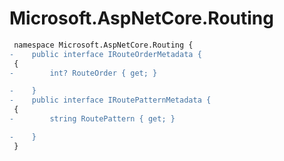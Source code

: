 # Microsoft.AspNetCore.Routing

``` diff
 namespace Microsoft.AspNetCore.Routing {
-    public interface IRouteOrderMetadata {
 {
-        int? RouteOrder { get; }

-    }
-    public interface IRoutePatternMetadata {
 {
-        string RoutePattern { get; }

-    }
 }
```

